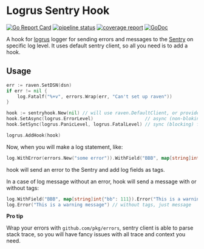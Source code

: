 # Logrus Sentry Hook

[![Go Report Card](https://goreportcard.com/badge/github.com/dmksnnk/sentryhook)](https://goreportcard.com/report/github.com/dmksnnk/sentryhook)
[![pipeline status](https://gitlab.com/aspidima/sentryhook/badges/master/pipeline.svg)](https://gitlab.com/aspidima/sentryhook/commits/master)
[![coverage report](https://gitlab.com/aspidima/sentryhook/badges/master/coverage.svg)](https://gitlab.com/aspidima/sentryhook/commits/master)
[![GoDoc](https://img.shields.io/badge/GoDoc-referece-blue.svg?style=flat)](https://godoc.org/github.com/dmksnnk/sentryhook)

A hook for [logrus](https://github.com/sirupsen/logrus) logger
for sending errors and messages to the [Sentry](https://sentry.io/) on specific log level.
It uses default sentry client, so all you need is to add a hook.

## Usage

```go
err := raven.SetDSN(dsn)
if err != nil {
    log.Fatalf("%+v", errors.Wrap(err, "Can't set up raven"))
}

hook := sentryhook.New(nil) // will use raven.DefaultClient, or provide custom client
hook.SetAsync(logrus.ErrorLevel)                   // async (non-bloking) hook for errors
hook.SetSync(logrus.PanicLevel, logrus.FatalLevel) // sync (blocking) for fatal stuff

logrus.AddHook(hook)
```

Now, when you will make a log statement, like:

```go
log.WithError(errors.New("some error")).WithField("BBB", map[string]int{"bb": 111}).Fatal("This is a fatal message")
```

hook will send an error to the Sentry and add log fields as tags.

In a case of log message without an error, hook will send a message with or without tags:

```go
log.WithField("BBB", map[string]int{"bb": 111}).Error("This is a warning message") // with tags
log.Error("This is a warning message") // without tags, just message
```

**Pro tip**

Wrap your errors with `github.com/pkg/errors`, sentry client is able to parse stack trace,
so you will have fancy issues with all trace and context you need.
